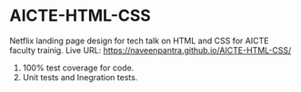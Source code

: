 # AICTE-HTML-CSS
Netflix landing page design for tech talk on HTML and CSS for AICTE faculty trainig.
Live URL: https://naveenpantra.github.io/AICTE-HTML-CSS/

1. 100% test coverage for code.
2. Unit tests and Inegration tests.
